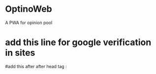 # OptinoWeb
A PWA for opinion pool 
# add this line  for google verification in sites 
#add this after after head tag : 
<meta name="google-site-verification" content="9YafAtKTiFVD7ftVsT_mHHsPA4Q6SpDfpCNSpL-H4kE" />
